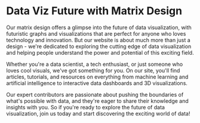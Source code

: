 <!--font:Montserrat-->

# Data Viz Future with Matrix Design

Our matrix design offers a glimpse into the future of data visualization, with futuristic graphs and visualizations that are perfect for anyone who loves technology and innovation. But our website is about much more than just a design - we're dedicated to exploring the cutting edge of data visualization and helping people understand the power and potential of this exciting field.

Whether you're a data scientist, a tech enthusiast, or just someone who loves cool visuals, we've got something for you. On our site, you'll find articles, tutorials, and resources on everything from machine learning and artificial intelligence to interactive data dashboards and 3D visualizations.

Our expert contributors are passionate about pushing the boundaries of what's possible with data, and they're eager to share their knowledge and insights with you. So if you're ready to explore the future of data visualization, join us today and start discovering the exciting world of data!

<!--

Write me markdown content of website with wallpaper:

"A wallpaper featuring a matrix of futuristic data visualizations and graphs"

The header of the page should not be copy of the text but rather a real content of the website which is using this wallpaper.


---


# Futuristic Data Visualizations and Graphs Wallpaper

This stunning wallpaper features a matrix of futuristic data visualizations and graphs, perfect for anyone who loves technology and data analysis. The intricate design is sure to catch the eye and spark curiosity.

Whether you're looking to spruce up your desktop background or add some flair to your phone screen, this wallpaper is a great choice. It's available in a variety of resolutions to fit any device, so you can enjoy the striking visuals no matter where you are.

So why settle for a boring, plain wallpaper when you can have one that showcases your love of data and technology? Download this futuristic data visualizations and graphs wallpaper today and take your digital experience to the next level!


---


Heading should not include word "wallpaper". The website should not be about the wallpaper itself, wallpaper is just a related background, rewrite whole content.


---


# Discover the Future of Data Visualization with Our Matrix Wallpaper

Our stunning matrix wallpaper is more than just a beautiful background - it's a window into the future of data visualization. Featuring intricate graphs and visualizations that seem straight out of a sci-fi movie, this wallpaper is perfect for anyone who loves technology and innovation.

But our website is about much more than just a wallpaper. We're dedicated to exploring the cutting edge of data visualization and helping people understand the power and potential of this exciting field. Whether you're a data scientist, a tech enthusiast, or just someone who loves cool visuals, we've got something for you.

On our site, you'll find articles, tutorials, and resources on everything from machine learning and artificial intelligence to interactive data dashboards and 3D visualizations. Our expert contributors are passionate about pushing the boundaries of what's possible with data, and they're eager to share their knowledge and insights with you.

So if you're ready to discover the future of data visualization, look no further than our matrix wallpaper and the wealth of resources available on our site. Join us today and start exploring the exciting world of data!


---


Heading should not include word "wallpaper". The website should not be about the wallpaper itself, wallpaper is just a related background, rewrite whole content.


---


# Explore the Future of Data Visualization with Our Matrix Design

Our striking matrix design is more than just a background - it's a glimpse into the future of data visualization. With futuristic graphs and visualizations that seem straight out of science fiction, this design is perfect for anyone who loves technology and innovation.

But our website is about much more than just a design. We're dedicated to exploring the cutting edge of data visualization and helping people understand the power and potential of this exciting field. Whether you're a data scientist, a tech enthusiast, or just someone who loves cool visuals, we've got something for you.

On our site, you'll find articles, tutorials, and resources on everything from machine learning and artificial intelligence to interactive data dashboards and 3D visualizations. Our expert contributors are passionate about pushing the boundaries of what's possible with data, and they're eager to share their knowledge and insights with you.

So if you're ready to explore the future of data visualization, look no further than our matrix design and the wealth of resources available on our site. Join us today and start discovering the exciting world of data!


---


Heading is too long, rewrite whole content.


---


# Discover the Future of Data Visualization with Our Matrix Design

Our matrix design offers a glimpse into the future of data visualization, with futuristic graphs and visualizations that are perfect for anyone who loves technology and innovation. But our website is about much more than just a design - we're dedicated to exploring the cutting edge of data visualization and helping people understand the power and potential of this exciting field.

Whether you're a data scientist, a tech enthusiast, or just someone who loves cool visuals, we've got something for you. On our site, you'll find articles, tutorials, and resources on everything from machine learning and artificial intelligence to interactive data dashboards and 3D visualizations.

Our expert contributors are passionate about pushing the boundaries of what's possible with data, and they're eager to share their knowledge and insights with you. So if you're ready to explore the future of data visualization, join us today and start discovering the exciting world of data!


---


Write me a Google font which is best fitting for the website.

Pick from the list:
- Dancing Script
- Montserrat
- Futura
- Playfair Display
- Barlow Condensed
- Exo 2
- Inter
- Lato
- Raleway
- Orbitron
- Alegreya
- Poppins
- Open Sans
- Lobster
- Roboto
- IBM Plex Sans
- Great Vibes


Write just the font name nothing else.


---


Montserrat

-->
